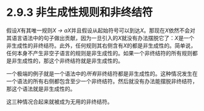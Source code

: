 # 2.9.3 非生成性规则和非终结符

假设*X*有其唯一规则*X → aX*并且假设从起始符号可以到达*X*。那现在*X*依然不会对其语言语法中的句子做出贡献，因为一旦引入的*X*就没有办法摆脱它了：*X*是一个非生成性的非终结符。此外，任何规则其右侧含有*X*的都是非生成性的。简单说，任何本身不产生非空子语言的规则是非生成性的。如果一个非终结符的所有规则都是非生成性的，那这个非终结符就是非生成性的。

一个极端的例子就是一个语法中的*所有*非终结符都是非生成性的。这种情况发生在一个语法的所有右侧都包含至少一个非终结符。然后就没有办法能摆脱非终结符，那这个语法就是非生成性的。

这三种情况合起来就被成为无用的非终结符。